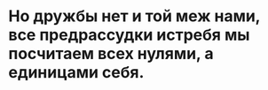 # Но дружбы нет и той меж нами, все предрассудки истребя мы посчитаем всех нулями, а единицами себя.